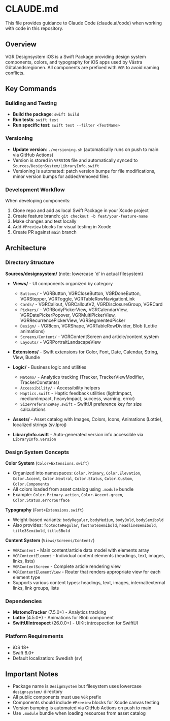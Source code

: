 # CLAUDE.md

This file provides guidance to Claude Code (claude.ai/code) when working with code in this repository.

## Overview

VGR Designsystem iOS is a Swift Package providing design system components, colors, and typography for iOS apps used by Västra Götalandsregionen. All components are prefixed with `VGR` to avoid naming conflicts.

## Key Commands

### Building and Testing
- **Build the package**: `swift build`
- **Run tests**: `swift test`
- **Run specific test**: `swift test --filter <TestName>`

### Versioning
- **Update version**: `./versioning.sh` (automatically runs on push to main via GitHub Actions)
- Version is stored in `VERSION` file and automatically synced to `Sources/DesignSystem/LibraryInfo.swift`
- Versioning is automated: patch version bumps for file modifications, minor version bumps for added/removed files

### Development Workflow
When developing components:
1. Clone repo and add as local Swift Package in your Xcode project
2. Create feature branch: `git checkout -b feat/your-feature-name`
3. Make changes and test locally
4. Add `#Preview` blocks for visual testing in Xcode
5. Create PR against `main` branch

## Architecture

### Directory Structure

**Sources/designsystem/** (note: lowercase 'd' in actual filesystem)
- **Views/** - UI components organized by category
  - `Buttons/` - VGRButton, VGRCloseButton, VGRDoneButton, VGRStepper, VGRToggle, VGRTableRowNavigationLink
  - `Cards/` - VGRCallout, VGRCalloutV2, VGRDisclosureGroup, VGRCard
  - `Pickers/` - VGRBodyPickerView, VGRCalendarView, VGRDatePickerPopover, VGRMultiPickerView, VGRRecurrencePickerView, VGRSegmentedPicker
  - `Design/` - VGRIcon, VGRShape, VGRTableRowDivider, Blob (Lottie animations)
  - `Screens/Content/` - VGRContentScreen and article/content system
  - `Layouts/` - VGRPortraitLandscapeView

- **Extensions/** - Swift extensions for Color, Font, Date, Calendar, String, View, Bundle

- **Logic/** - Business logic and utilities
  - `Matomo/` - Analytics tracking (Tracker, TrackerViewModifier, TrackerConstants)
  - `Accessibility/` - Accessibility helpers
  - `Haptics.swift` - Haptic feedback utilities (lightImpact, mediumImpact, heavyImpact, success, warning, error)
  - `SizePreferanceKey.swift` - SwiftUI preference key for size calculations

- **Assets/** - Asset catalog with Images, Colors, Icons, Animations (Lottie), localized strings (sv.lproj)

- **LibraryInfo.swift** - Auto-generated version info accessible via `LibraryInfo.version`

### Design System Concepts

**Color System** (`Color+Extensions.swift`)
- Organized into namespaces: `Color.Primary`, `Color.Elevation`, `Color.Accent`, `Color.Neutral`, `Color.Status`, `Color.Custom`, `Color.Components`
- All colors loaded from asset catalog using `.module` bundle
- Example: `Color.Primary.action`, `Color.Accent.green`, `Color.Status.errorSurface`

**Typography** (`Font+Extensions.swift`)
- Weight-based variants: `bodyRegular`, `bodyMedium`, `bodyBold`, `bodySemibold`
- Also provides: `footnoteRegular`, `footnoteSemibold`, `headlineSemibold`, `title3Semibold`, `title3Bold`

**Content System** (`Views/Screens/Content/`)
- `VGRContent` - Main content/article data model with elements array
- `VGRContentElement` - Individual content elements (headings, text, images, links, lists)
- `VGRContentScreen` - Complete article rendering view
- `VGRContentElementView` - Router that renders appropriate view for each element type
- Supports various content types: headings, text, images, internal/external links, link groups, lists

### Dependencies
- **MatomoTracker** (7.5.0+) - Analytics tracking
- **Lottie** (4.5.0+) - Animations for Blob component
- **SwiftUIIntrospect** (26.0.0+) - UIKit introspection for SwiftUI

### Platform Requirements
- iOS 18+
- Swift 6.0+
- Default localization: Swedish (sv)

## Important Notes

- Package name is `DesignSystem` but filesystem uses lowercase `designsystem/` directory
- All public components must use `VGR` prefix
- Components should include `#Preview` blocks for Xcode canvas testing
- Version bumping is automated via GitHub Actions on push to main
- Use `.module` bundle when loading resources from asset catalog
